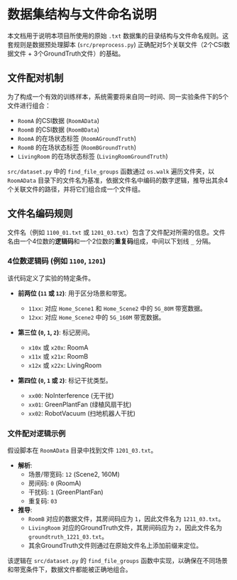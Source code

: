 # 数据集结构与文件命名说明

本文档用于说明本项目所使用的原始 `.txt` 数据集的目录结构与文件命名规则。这套规则是数据预处理脚本 (`src/preprocess.py`) 正确配对5个关联文件（2个CSI数据文件 + 3个GroundTruth文件）的基础。

## 文件配对机制

为了构成一个有效的训练样本，系统需要将来自同一时间、同一实验条件下的5个文件进行组合：
- `RoomA` 的CSI数据 (`RoomAData`)
- `RoomB` 的CSI数据 (`RoomBData`)
- `RoomA` 的在场状态标签 (`RoomAGroundTruth`)
- `RoomB` 的在场状态标签 (`RoomBGroundTruth`)
- `LivingRoom` 的在场状态标签 (`LivingRoomGroundTruth`)

`src/dataset.py` 中的 `find_file_groups` 函数通过 `os.walk` 遍历文件夹，以 `RoomAData` 目录下的文件名为基准，依据文件名中编码的数字逻辑，推导出其余4个关联文件的路径，并将它们组合成一个文件组。

## 文件名编码规则

文件名（例如 `1100_01.txt` 或 `1201_03.txt`）包含了文件配对所需的信息。文件名由一个4位数的**逻辑码**和一个2位数的**重复码**组成，中间以下划线 `_` 分隔。

### 4位数逻辑码 (例如 `1100`, `1201`)

该代码定义了实验的特定条件。

- **前两位 (`11` 或 `12`)**: 用于区分场景和带宽。
  - `11xx`: 对应 `Home_Scene1` 和 `Home_Scene2` 中的 `5G_80M` 带宽数据。
  - `12xx`: 对应 `Home_Scene2` 中的 `5G_160M` 带宽数据。

- **第三位 (`0`, `1`, `2`)**: 标记房间。
  - `x10x` 或 `x20x`: RoomA
  - `x11x` 或 `x21x`: RoomB
  - `x12x` 或 `x22x`: LivingRoom

- **第四位 (`0`, `1` 或 `2`)**: 标记干扰类型。
  - `xx00`: NoInterference (无干扰)
  - `xx01`: GreenPlantFan (绿植风扇干扰)
  - `xx02`: RobotVacuum (扫地机器人干扰)

### 文件配对逻辑示例

假设脚本在 `RoomAData` 目录中找到文件 `1201_03.txt`。
- **解析**:
  - 场景/带宽码: `12` (Scene2, 160M)
  - 房间码: `0` (RoomA)
  - 干扰码: `1` (GreenPlantFan)
  - 重复码: `03`
- **推导**:
  - `RoomB` 对应的数据文件，其房间码应为 `1`，因此文件名为 `1211_03.txt`。
  - `LivingRoom` 对应的GroundTruth文件，其房间码应为 `2`，因此文件名为 `groundtruth_1221_03.txt`。
  - 其余GroundTruth文件则通过在原始文件名上添加前缀来定位。

该逻辑在 `src/dataset.py` 的 `find_file_groups` 函数中实现，以确保在不同场景和带宽条件下，数据文件都能被正确地组合。
